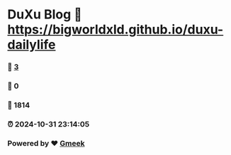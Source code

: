 # DuXu Blog :link: https://bigworldxld.github.io/duxu-dailylife 
### :page_facing_up: [3](https://bigworldxld.github.io/duxu-dailylife/tag.html) 
### :speech_balloon: 0 
### :hibiscus: 1814 
### :alarm_clock: 2024-10-31 23:14:05 
### Powered by :heart: [Gmeek](https://github.com/Meekdai/Gmeek)

